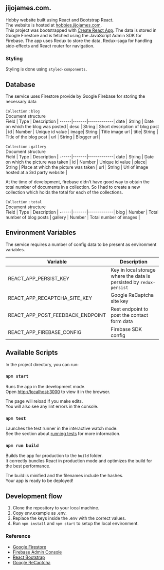 ## jijojames.com.

Hobby website built using React and Bootstrap React.  
The website is hosted at [hobbies.jijojames.com](https://hobbies.jijojames.com).  
This project was bootstrapped with [Create React App](https://github.com/facebook/create-react-app). The data is stored in Google Firestore and is fetched using the JavaScript Admin SDK for Firebase. The app uses Redux to store the data, Redux-saga for handling side-effects and React router for navigation.

### Styling

Styling is done using `styled-components`.

## Database

The service uses Firestore provide by Google Firebase for storing the necessary data

`Collection` : `blog`  
Document structure  
Field | Type | Description |
------|-------|-------------|
date | String | Date on which the blog was posted |
desc | String | Short description of blog post |
id | Number | Unique id value |
image| String | Title image url |
title| String | Title of the blog post |
url | String | Blogger url |

`Collection` : `gallery`  
Document structure  
Field | Type | Description |
------|-------|-------------|
date | String | Date on which the picture was taken |
id | Number | Unique id value |
place| String | Place at which the picture was taken |
url | String | Url of image hosted at a 3rd party website |

At the time of development, firebase didn't have good way to obtain the total number of documents in a collection. So I had to create a new collection which holds the total for each of the collections.

`Collection` : `total`  
Document structure  
Field | Type | Description |
------|-------|-------------|
blog | Number | Total number of blog posts |
gallery | Number | Total number of images |

## Environment Variables

The service requires a number of config data to be present as environment variables.

| Variable                         | Description                                                         |
| -------------------------------- | ------------------------------------------------------------------- |
| REACT_APP_PERSIST_KEY            | Key in local storage where the data is persisted by `redux-persist` |
| REACT_APP_RECAPTCHA_SITE_KEY     | Google ReCaptcha site key                                           |
| REACT_APP_POST_FEEDBACK_ENDPOINT | Rest endpoint to post the contact form data                         |
| REACT_APP_FIREBASE_CONFIG        | Firebase SDK config                                                 |

## Available Scripts

In the project directory, you can run:

### `npm start`

Runs the app in the development mode.<br />
Open [http://localhost:3000](http://localhost:3000) to view it in the browser.

The page will reload if you make edits.<br />
You will also see any lint errors in the console.

### `npm test`

Launches the test runner in the interactive watch mode.<br />
See the section about [running tests](https://facebook.github.io/create-react-app/docs/running-tests) for more information.

### `npm run build`

Builds the app for production to the `build` folder.<br />
It correctly bundles React in production mode and optimizes the build for the best performance.

The build is minified and the filenames include the hashes.<br />
Your app is ready to be deployed!

## Development flow

1. Clone the repository to your local machine.
2. Copy env.example as .env.
3. Replace the keys inside the .env with the correct values.
4. Run `npm install` and `npm start` to setup the local environment.

### Reference

- [Google Firestore](https://firebase.google.com/docs/firestore)
- [Firebase Admin Console](https://console.firebase.google.com/)
- [React Bootstrap](https://react-bootstrap.github.io/)
- [Google ReCaptcha](https://developers.google.com/recaptcha/intro)
